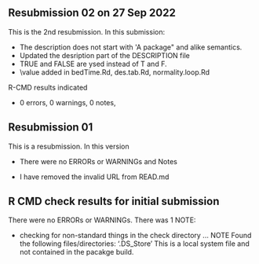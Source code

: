 ## Resubmission 02 on 27 Sep 2022
This is the 2nd resubmission. In this submission:
* The description does not start with 'A package" and alike semantics.
* Updated the desription part of the DESCRIPTION file
* TRUE and FALSE are ysed instead of T and F.
* \value added in bedTime.Rd, des.tab.Rd, normality.loop.Rd

R-CMD results indicated
* 0 errors, 0 warnings, 0 notes,




## Resubmission 01 
This is a resubmission. In this version 

* There were no ERRORs or WARNINGs and Notes

* I have removed the invalid URL from READ.md



## R CMD check results for initial submission
There were no ERRORs or WARNINGs. 
There was 1 NOTE:

* checking for non-standard things in the check directory ... NOTE
  Found the following files/directories:
    ‘.DS_Store’
This is a local system file and not contained in the pacakge build. 


